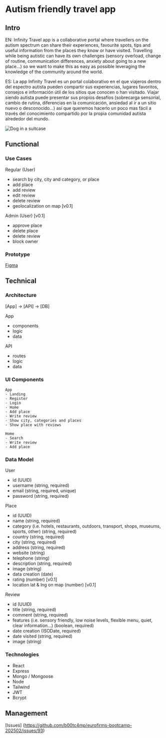 # Autism friendly travel app

## Intro

EN: Infinity Travel app is a collaborative portal where travellers on the autism spectrum can share their experiences, favourite spots, tips and useful information from the places they know or have visited. Travelling while being autistic can have its own challenges (sensory overload, change of routine, communication differences, anxiety about going to a new place...) so we want to make this as easy as possible leveraging the knowledge of the community around the world.

ES: La app Infinity Travel es un portal colaborativo en el que viajeros dentro del espectro autista pueden compartir sus experiencias, lugares favoritos, consejos e información útil de los sitios que conocen o han visitado. Viajar siendo autista puede presentar sus propios desafíos (sobrecarga sensorial, cambio de rutina, diferencias en la comunicación, ansiedad al ir a un sitio nuevo o desconocido...) así que queremos hacerlo un poco mas fácil a través del conocimiento compartido por la propia comunidad autista alrededor del mundo.

![Dog in a suitcase](https://media.giphy.com/media/v1.Y2lkPTc5MGI3NjExYWRvZGZnY2kwamFldWU5eHpzZW83Y21rZDN5OGJib3Rna3k0bDJxYSZlcD12MV9naWZzX3NlYXJjaCZjdD1n/14wXMGbHjXK2k0/giphy.gif)

## Functional

### Use Cases

Regular (User)
- search by city, city and category, or place 
- add place
- add review
- edit review
- delete review
- geolocalization on map [v0.1]

Admin (User) [v0.1]
- approve place
- delete place
- delete review
- block owner

### Prototype

[Figma](https://www.figma.com/proto/CJLXOanjDKGflaRQcdJVKp/Autism-friendly-travel-App?node-id=3-36&p=f&t=90MKs1klT8m29D0D-0&scaling=min-zoom&content-scaling=fixed&page-id=0%3A1&starting-point-node-id=3%3A36)

## Technical

### Architecture

[App] -> [API] -> [DB]

App
- components
- logic
- data

API
- routes
- logic
- data

### UI Components
```
App
- Landing
- Register
- Login
- Home
- Add place
- Write review
- Show city, categories and places
- Show place with reviews

Home
- Search
- Write review
- Add place

```

### Data Model

User
- id (UUID)
- username (string, required)
- email (string, required, unique)
- password (string, required)

Place
- id (UUID)
- name (string, required)
- category (i.e. hotels, restaurants, outdoors, transport, shops, museums, sports, other) (string, required)
- country (string, required)
- city (string, required)
- address (string, required)
- website (string)
- telephone (string)
- description (string, required)
- image (string)
- data creation (date)
- rating (number) [v0.1]
- location lat & lng on map (number) [v0.1]

Review
- id (UUID)
- title (string, required)
- comment (string, required)
- features (i.e. sensory friendly, low noise levels, flexible menu, quiet, clear information...) (boolean, required)
- date creation (ISODate, required)
- date visited (string, required)
- image (string)

### Technologies
- React
- Express
- Mongo / Mongoose
- Node
- Tailwind
- JWT
- Bcrypt

## Management

[Issues] (https://github.com/b00tc4mp/eurofirms-bootcamp-202502/issues/93)